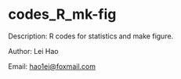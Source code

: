 # codes_R_mk-fig
Description: R codes for statistics and make figure. 

Author: Lei Hao

Email: hao1ei@foxmail.com
